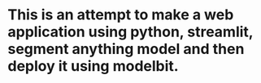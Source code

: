 # This is an attempt to make a web application using python, streamlit, segment anything model and then deploy it using modelbit.
